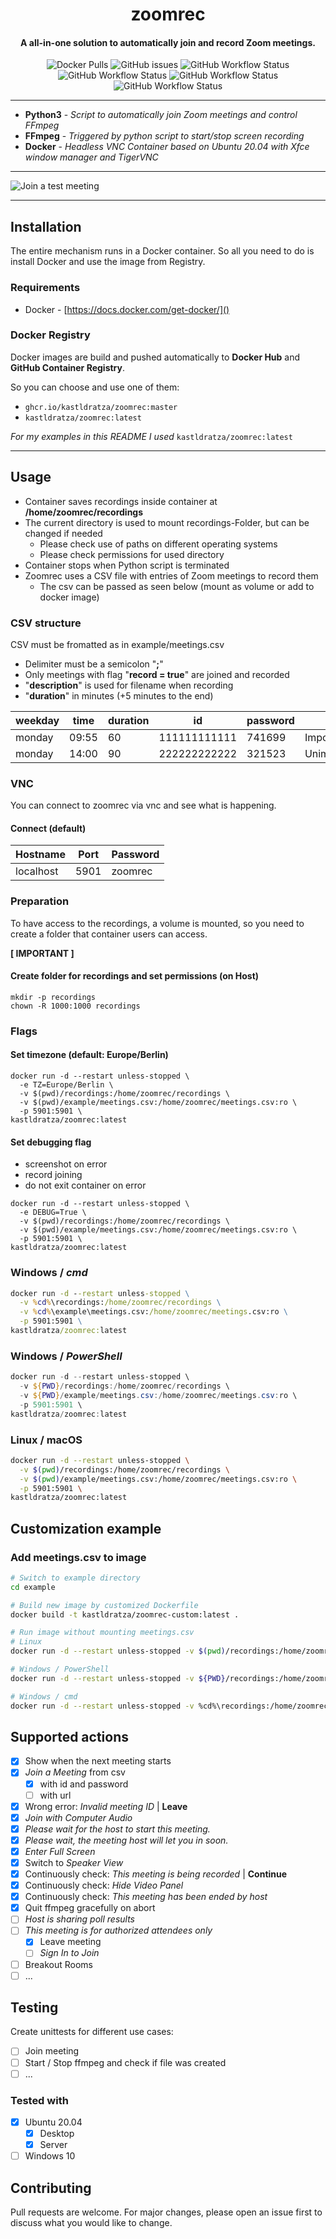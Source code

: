 
<h1 align="center">
    zoomrec	
</h1>

<h4 align="center">
	A all-in-one solution to automatically join and record Zoom meetings.
</h4>


<p align="center">
  <img alt="Docker Pulls" src="https://img.shields.io/docker/pulls/kastldratza/zoomrec">
  <img alt="GitHub issues" src="https://img.shields.io/github/issues/kastldratza/zoomrec">
	<img alt="GitHub Workflow Status" src="https://img.shields.io/github/workflow/status/kastldratza/zoomrec/CodeQL?label=CodeQL">
  <img alt="GitHub Workflow Status" src="https://img.shields.io/github/workflow/status/kastldratza/zoomrec/Publish%20Docker%20image?label=Docker">
  <img alt="GitHub Workflow Status" src="https://img.shields.io/github/workflow/status/kastldratza/zoomrec/Snyk?label=Snyk">
  <img alt="GitHub Workflow Status" src="https://img.shields.io/github/workflow/status/kastldratza/zoomrec/Snyk%20Container?label=Snyk%20Container">
</p>

---

- **Python3** - _Script to automatically join Zoom meetings and control FFmpeg_
- **FFmpeg** - _Triggered by python script to start/stop screen recording_
- **Docker** - _Headless VNC Container based on Ubuntu 20.04 with Xfce window manager and TigerVNC_

---

![Join a test meeting](doc/join-meeting.gif)

---

## Installation

The entire mechanism runs in a Docker container. So all you need to do is install Docker and use the image from Registry.

### Requirements

- Docker - [https://docs.docker.com/get-docker/]()

### Docker Registry

Docker images are build and pushed automatically to **Docker Hub** and **GitHub Container Registry**.

So you can choose and use one of them:
- ```ghcr.io/kastldratza/zoomrec:master```
- ```kastldratza/zoomrec:latest```

*For my examples in this README I used* ```kastldratza/zoomrec:latest```

---

## Usage

- Container saves recordings inside container at **/home/zoomrec/recordings**
- The current directory is used to mount recordings-Folder, but can be changed if needed
  - Please check use of paths on different operating systems
  - Please check permissions for used directory
- Container stops when Python script is terminated
- Zoomrec uses a CSV file with entries of Zoom meetings to record them
  - The csv can be passed as seen below (mount as volume or add to docker image)

### CSV structure
CSV must be fromatted as in example/meetings.csv
  - Delimiter must be a semicolon "**;**"
  - Only meetings with flag "**record = true**" are joined and recorded
  - "**description**" is used for filename when recording
  - "**duration**" in minutes (+5 minutes to the end)

weekday | time | duration | id | password | description | record
-------- | -------- | -------- | -------- | -------- | -------- | --------
monday | 09:55 | 60 | 111111111111 | 741699 | Important_Meeting | true
monday | 14:00 | 90 | 222222222222 | 321523 | Unimportant_Meeting | false

### VNC
You can connect to zoomrec via vnc and see what is happening.
#### Connect (default)
Hostname | Port | Password
-------- | -------- | --------
localhost   | 5901   | zoomrec

### Preparation
To have access to the recordings, a volume is mounted, so you need to create a folder that container users can access.

**[ IMPORTANT ]**
#### Create folder for recordings and set permissions (on Host)
```
mkdir -p recordings
chown -R 1000:1000 recordings
```

### Flags
#### Set timezone (default: Europe/Berlin)
```
docker run -d --restart unless-stopped \
  -e TZ=Europe/Berlin \
  -v $(pwd)/recordings:/home/zoomrec/recordings \
  -v $(pwd)/example/meetings.csv:/home/zoomrec/meetings.csv:ro \
  -p 5901:5901 \
kastldratza/zoomrec:latest
```
#### Set debugging flag
   - screenshot on error
   - record joining
   - do not exit container on error
```
docker run -d --restart unless-stopped \
  -e DEBUG=True \
  -v $(pwd)/recordings:/home/zoomrec/recordings \
  -v $(pwd)/example/meetings.csv:/home/zoomrec/meetings.csv:ro \
  -p 5901:5901 \
kastldratza/zoomrec:latest
```


### Windows / _cmd_

```cmd
docker run -d --restart unless-stopped \
  -v %cd%\recordings:/home/zoomrec/recordings \
  -v %cd%\example\meetings.csv:/home/zoomrec/meetings.csv:ro \
  -p 5901:5901 \
kastldratza/zoomrec:latest
```

### Windows / _PowerShell_

```powershell
docker run -d --restart unless-stopped \
  -v ${PWD}/recordings:/home/zoomrec/recordings \
  -v ${PWD}/example/meetings.csv:/home/zoomrec/meetings.csv:ro \
  -p 5901:5901 \
kastldratza/zoomrec:latest
```

### Linux / macOS

```bash
docker run -d --restart unless-stopped \
  -v $(pwd)/recordings:/home/zoomrec/recordings \
  -v $(pwd)/example/meetings.csv:/home/zoomrec/meetings.csv:ro \
  -p 5901:5901 \
kastldratza/zoomrec:latest
```

## Customization example

### Add meetings.csv to image

```bash
# Switch to example directory
cd example

# Build new image by customized Dockerfile
docker build -t kastldratza/zoomrec-custom:latest .

# Run image without mounting meetings.csv
# Linux
docker run -d --restart unless-stopped -v $(pwd)/recordings:/home/zoomrec/recordings -p 5901:5901 kastldratza/zoomrec-custom:latest

# Windows / PowerShell
docker run -d --restart unless-stopped -v ${PWD}/recordings:/home/zoomrec/recordings -p 5901:5901 kastldratza/zoomrec-custom:latest

# Windows / cmd
docker run -d --restart unless-stopped -v %cd%\recordings:/home/zoomrec/recordings -p 5901:5901 kastldratza/zoomrec-custom:latest
```

## Supported actions

- [x] Show when the next meeting starts
- [x] _Join a Meeting_ from csv
  - [x] with id and password
  - [ ] with url
- [x] Wrong error: _Invalid meeting ID_ | **Leave**
- [x] _Join with Computer Audio_
- [x] _Please wait for the host to start this meeting._
- [x] _Please wait, the meeting host will let you in soon._
- [x] _Enter Full Screen_
- [x] Switch to _Speaker View_
- [x] Continuously check: _This meeting is being recorded_ | **Continue**
- [x] Continuously check: _Hide Video Panel_
- [x] Continuously check: _This meeting has been ended by host_
- [x] Quit ffmpeg gracefully on abort
- [ ] _Host is sharing poll results_
- [ ] _This meeting is for authorized attendees only_
  - [x] Leave meeting
  - [ ] _Sign In to Join_
- [ ] Breakout Rooms
- [ ] ...

## Testing

Create unittests for different use cases:
- [ ] Join meeting
- [ ] Start / Stop ffmpeg and check if file was created
- [ ] ...

### Tested with
- [x] Ubuntu 20.04
  - [x] Desktop
  - [x] Server
- [ ] Windows 10

## Contributing
Pull requests are welcome. For major changes, please open an issue first to discuss what you would like to change.
